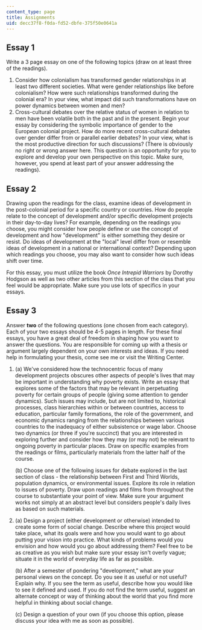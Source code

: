 ```yaml
---
content_type: page
title: Assignments
uid: decc37f8-f0da-fd52-dbfe-375f50e0641a
---
```


Essay 1
-------

Write a 3 page essay on one of the following topics (draw on at least three of the readings).

1.  Consider how colonialism has transformed gender relationships in at least two different societies. What were gender relationships like before colonialism? How were such relationships transformed during the colonial era? In your view, what impact did such transformations have on power dynamics between women and men?
2.  Cross-cultural debates over the relative status of women in relation to men have been volatile both in the past and in the present. Begin your essay by considering the symbolic importance of gender to the European colonial project. How do more recent cross-cultural debates over gender differ from or parallel earlier debates? In your view, what is the most productive direction for such discussions? (There is obviously no right or wrong answer here. This question is an opportunity for you to explore and develop your own perspective on this topic. Make sure, however, you spend at least part of your answer addressing the readings).

Essay 2
-------

Drawing upon the readings for the class, examine ideas of development in the post-colonial period for a specific country or countries. How do people relate to the concept of development and/or specific development projects in their day-to-day lives? For example, depending on the readings you choose, you might consider how people define or use the concept of development and how "development" is either something they desire or resist. Do ideas of development at the "local" level differ from or resemble ideas of development in a national or international context? Depending upon which readings you choose, you may also want to consider how such ideas shift over time.

For this essay, you must utilize the book _Once Intrepid Warriors_ by Dorothy Hodgson as well as two other articles from this section of the class that you feel would be appropriate. Make sure you use lots of specifics in your essays.

Essay 3
-------

Answer **two** of the following questions (one chosen from each category). Each of your two essays should be 4-5 pages in length. For these final essays, you have a great deal of freedom in shaping how you want to answer the questions. You are responsible for coming up with a thesis or argument largely dependent on your own interests and ideas. If you need help in formulating your thesis, come see me or visit the Writing Center.

1.  (a) We've considered how the technocentric focus of many development projects obscures other aspects of people's lives that may be important in understanding why poverty exists. Write an essay that explores some of the factors that may be relevant in perpetuating poverty for certain groups of people (giving some attention to gender dynamics). Such issues may include, but are not limited to, historical processes, class hierarchies within or between countries, access to education, particular family formations, the role of the government, and economic dynamics ranging from the relationships between various countries to the inadequacy of either subsistence or wage labor. Choose two dynamics (or three if you're succinct) that you are interested in exploring further and consider how they may (or may not) be relevant to ongoing poverty in particular places. Draw on specific examples from the readings or films, particularly materials from the latter half of the course.  
      
    (b) Choose one of the following issues for debate explored in the last section of class - the relationship between First and Third Worlds, population dynamics, or environmental issues. Explore its role in relation to issues of poverty. Draw upon readings and films from throughout the course to substantiate your point of view. Make sure your argument works not simply at an abstract level but considers people's daily lives as based on such materials.
2.  (a) Design a project (either development or otherwise) intended to create some form of social change. Describe where this project would take place, what its goals were and how you would want to go about putting your vision into practice. What kinds of problems would you envision and how would you go about addressing them? Feel free to be as creative as you wish but make sure your essay isn't overly vague; situate it in the world of everyday life as far as possible.  
      
    (b) After a semester of pondering "development," what are your personal views on the concept. Do you see it as useful or not useful? Explain why. If you see the term as useful, describe how you would like to see it defined and used. If you do not find the term useful, suggest an alternate concept or way of thinking about the world that you find more helpful in thinking about social change.  
      
    (c) Design a question of your own (if you choose this option, please discuss your idea with me as soon as possible).